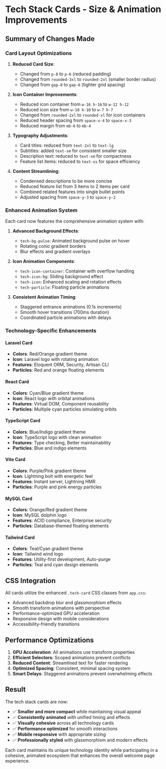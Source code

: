 # Tech Stack Cards - Size & Animation Improvements

## Summary of Changes Made

### Card Layout Optimizations

1. **Reduced Card Size**:
   - Changed from `p-8` to `p-6` (reduced padding)
   - Changed from `rounded-3xl` to `rounded-2xl` (smaller border radius)
   - Changed from `gap-8` to `gap-6` (tighter grid spacing)

2. **Icon Container Improvements**:
   - Reduced icon container from `w-16 h-16` to `w-12 h-12`
   - Reduced icon size from `w-10 h-10` to `w-7 h-7`
   - Changed from `rounded-2xl` to `rounded-xl` for icon containers
   - Reduced header spacing from `space-x-4` to `space-x-3`
   - Reduced margin from `mb-6` to `mb-4`

3. **Typography Adjustments**:
   - Card titles: reduced from `text-2xl` to `text-lg`
   - Subtitles: added `text-sm` for consistent smaller size
   - Description text: reduced to `text-sm` for compactness
   - Feature list items: reduced to `text-xs` for space efficiency

4. **Content Streamlining**:
   - Condensed descriptions to be more concise
   - Reduced feature list from 3 items to 2 items per card
   - Combined related features into single bullet points
   - Adjusted spacing from `space-y-3` to `space-y-2`

### Enhanced Animation System

Each card now features the comprehensive animation system with:

1. **Advanced Background Effects**:
   - `tech-bg-pulse`: Animated background pulse on hover
   - Rotating conic gradient borders
   - Blur effects and gradient overlays

2. **Icon Animation Components**:
   - `tech-icon-container`: Container with overflow handling
   - `tech-icon-bg`: Sliding background effect
   - `tech-icon`: Enhanced scaling and rotation effects
   - `tech-particle`: Floating particle animations

3. **Consistent Animation Timing**:
   - Staggered entrance animations (0.1s increments)
   - Smooth hover transitions (700ms duration)
   - Coordinated particle animations with delays

### Technology-Specific Enhancements

#### Laravel Card

- **Colors**: Red/Orange gradient theme
- **Icon**: Laravel logo with rotating animation
- **Features**: Eloquent ORM, Security, Artisan CLI
- **Particles**: Red and orange floating elements

#### React Card

- **Colors**: Cyan/Blue gradient theme
- **Icon**: React logo with orbital animations
- **Features**: Virtual DOM, Component reusability
- **Particles**: Multiple cyan particles simulating orbits

#### TypeScript Card

- **Colors**: Blue/Indigo gradient theme
- **Icon**: TypeScript logo with clean animation
- **Features**: Type checking, Better maintainability
- **Particles**: Blue and indigo elements

#### Vite Card

- **Colors**: Purple/Pink gradient theme
- **Icon**: Lightning bolt with energetic feel
- **Features**: Instant server, Lightning HMR
- **Particles**: Purple and pink energy particles

#### MySQL Card

- **Colors**: Orange/Red gradient theme
- **Icon**: MySQL dolphin logo
- **Features**: ACID compliance, Enterprise security
- **Particles**: Database-themed floating elements

#### Tailwind Card

- **Colors**: Teal/Cyan gradient theme
- **Icon**: Tailwind wind logo
- **Features**: Utility-first development, Auto-purge
- **Particles**: Teal and cyan design elements

## CSS Integration

All cards utilize the enhanced `.tech-card` CSS classes from `app.css`:

- Advanced backdrop blur and glassmorphism effects
- Smooth transform animations with perspective
- Performance-optimized GPU acceleration
- Responsive design with mobile considerations
- Accessibility-friendly transitions

## Performance Optimizations

1. **GPU Acceleration**: All animations use transform properties
2. **Efficient Selectors**: Scoped animations prevent conflicts
3. **Reduced Content**: Streamlined text for faster rendering
4. **Optimized Spacing**: Consistent, minimal spacing system
5. **Smart Delays**: Staggered animations prevent overwhelming effects

## Result

The tech stack cards are now:

- ✅ **Smaller and more compact** while maintaining visual appeal
- ✅ **Consistently animated** with unified timing and effects
- ✅ **Visually cohesive** across all technology cards
- ✅ **Performance optimized** for smooth interactions
- ✅ **Mobile responsive** with appropriate sizing
- ✅ **Professionally styled** with glassmorphism and modern effects

Each card maintains its unique technology identity while participating in a cohesive, animated ecosystem that enhances the overall welcome page experience.

